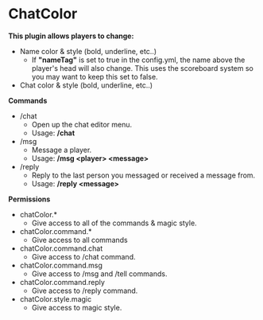 # ChatColor
**This plugin allows players to change:**
* Name color & style (bold, underline, etc..)
  * If **"nameTag"** is set to true in the config.yml, the name above the player's head will also change. This uses the scoreboard system so you may want to keep this set to false.
* Chat color & style (bold, underline, etc..)

**Commands**
* /chat
  * Open up the chat editor menu.
  * Usage: **/chat**
* /msg
  * Message a player.
  * Usage: **/msg \<player\> \<message\>**
* /reply
  * Reply to the last person you messaged or received a message from.
  * Usage: **/reply \<message\>**

**Permissions**
* chatColor.*
  * Give access to all of the commands & magic style.
* chatColor.command.*
  * Give access to all commands
* chatColor.command.chat
  * Give access to /chat command.
* chatColor.command.msg
  * Give access to /msg and /tell commands.
* chatColor.command.reply
  * Give access to /reply command.
* chatColor.style.magic
  * Give access to magic style.
